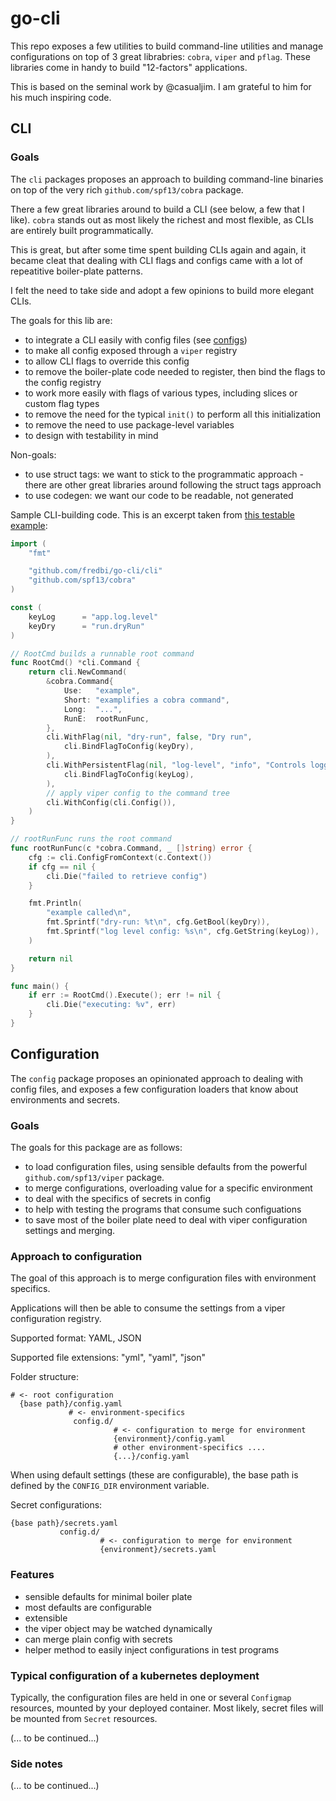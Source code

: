 # go-cli

This repo exposes a few utilities to build command-line utilities and manage configurations on top of 
3 great librabries: `cobra`, `viper` and `pflag`. These libraries come in handy to build "12-factors" applications.

This is based on the seminal work by @casualjim. I am grateful to him for his much inspiring code.

## CLI

### Goals

The `cli` packages proposes an approach to building command-line binaries on top of the very rich `github.com/spf13/cobra` package.

There a few great libraries around to build a CLI (see below, a few that I like). `cobra` stands out as most likely the richest and most flexible,
as CLIs are entirely built programmatically.

This is great, but after some time spent building CLIs again and again, it became cleat that dealing with CLI flags and configs came with
a lot of repeatitive boiler-plate patterns.

I felt the need to take side and adopt a few opinions to build more elegant CLIs.

The goals for this lib are:
* to integrate a CLI easily with config files (see [configs](#Configuration))
* to make all config exposed through a `viper` registry
* to allow CLI flags to override this config
* to remove the boiler-plate code needed to register, then bind the flags to the config registry
* to work more easily with flags of various types, including slices or custom flag types
* to remove the need for the typical `init()` to perform all this initialization
* to remove the need to use package-level variables
* to design with testability in mind

Non-goals:
* to use struct tags: we want to stick to the programmatic approach - there are other great libraries around following the struct tags approach
* to use codegen: we want our code to be readable, not generated

Sample CLI-building code. This is an excerpt taken from [this testable example](cli/example_test.go):
```go
import (
    "fmt"

    "github.com/fredbi/go-cli/cli"
    "github.com/spf13/cobra"
)

const (
	keyLog      = "app.log.level"
	keyDry      = "run.dryRun"
)

// RootCmd builds a runnable root command
func RootCmd() *cli.Command {
	return cli.NewCommand(
		&cobra.Command{
			Use:   "example",
			Short: "examplifies a cobra command",
			Long:  "...",
			RunE:  rootRunFunc,
		},
		cli.WithFlag(nil, "dry-run", false, "Dry run",
			cli.BindFlagToConfig(keyDry),
		),
		cli.WithPersistentFlag(nil, "log-level", "info", "Controls logging verbosity",
			cli.BindFlagToConfig(keyLog),
		),
		// apply viper config to the command tree
		cli.WithConfig(cli.Config()),
	)
}

// rootRunFunc runs the root command
func rootRunFunc(c *cobra.Command, _ []string) error {
	cfg := cli.ConfigFromContext(c.Context())
	if cfg == nil {
		cli.Die("failed to retrieve config")
	}

	fmt.Println(
		"example called\n",
		fmt.Sprintf("dry-run: %t\n", cfg.GetBool(keyDry)),
		fmt.Sprintf("log level config: %s\n", cfg.GetString(keyLog)),
	)

	return nil
}

func main() {
	if err := RootCmd().Execute(); err != nil {
		cli.Die("executing: %v", err)
	}
}
```

## Configuration

The `config` package proposes an opinionated approach to dealing with config files,
and exposes a few configuration loaders that know about environments and secrets.

### Goals

The goals for this package are as follows:

* to load configuration files, using sensible defaults from the powerful `github.com/spf13/viper` package.
* to merge configurations, overloading value for a specific environment
* to deal with the specifics of secrets in config
* to help with testing the programs that consume such configuations
* to save most of the boiler plate need to deal with viper configuration settings and merging.

### Approach to configuration

The goal of this approach is to merge configuration files with environment specifics.

Applications will then be able to consume the settings from a viper configuration registry.

Supported format: YAML, JSON

Supported file extensions: "yml", "yaml", "json"

Folder structure:
```
# <- root configuration
  {base path}/config.yaml
             # <- environment-specifics
              config.d/
                       # <- configuration to merge for environment
                       {environment}/config.yaml
                       # other environment-specifics ....
                       {...}/config.yaml
```

When using default settings (these are configurable), the base path is defined by the `CONFIG_DIR` environment variable.

Secret configurations:
```
{base path}/secrets.yaml
           config.d/
                    # <- configuration to merge for environment
                    {environment}/secrets.yaml
```

### Features

* sensible defaults for minimal boiler plate
* most defaults are configurable
* extensible
* the viper object may be watched dynamically
* can merge plain config with secrets
* helper method to easily inject configurations in test programs

### Typical configuration of a kubernetes deployment

Typically, the configuration files are held in one or several `Configmap` resources, mounted by your deployed container.
Most likely, secret files will be mounted from `Secret` resources.

(... to be continued...)

### Side notes

(... to be continued...)
